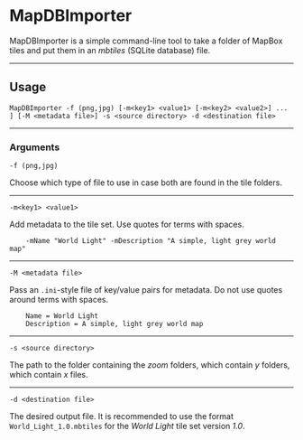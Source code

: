 # MapDBImporter

MapDBImporter is a simple command-line tool to take a folder of MapBox tiles and put them in an *mbtiles* (SQLite database) file. 

---

## Usage

`MapDBImporter -f (png,jpg) [-m<key1> <value1> [-m<key2> <value2>] ... ] [-M <metadata file>] -s <source directory> -d <destination file>`

---

### Arguments

`-f (png,jpg)`

Choose which type of file to use in case both are found in the tile folders.

---

`-m<key1> <value1>`

Add metadata to the tile set. Use quotes for terms with spaces.

        -mName "World Light" -mDescription "A simple, light grey world map"

---

`-M <metadata file>`

Pass an `.ini`-style file of key/value pairs for metadata. Do not use quotes around terms with spaces.

        Name = World Light
        Description = A simple, light grey world map

---

`-s <source directory>`

The path to the folder containing the *zoom* folders, which contain *y* folders, which contain *x* files.

---

`-d <destination file>`

The desired output file. It is recommended to use the format `World_Light_1.0.mbtiles` for the *World Light* tile set version *1.0*.